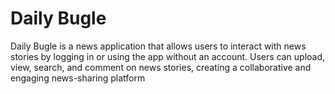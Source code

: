 # Daily Bugle
Daily Bugle is a news application that allows users to interact with news stories by logging in or using the app without an account. Users can upload, view, search, and comment on news stories, creating a collaborative and engaging news-sharing platform
